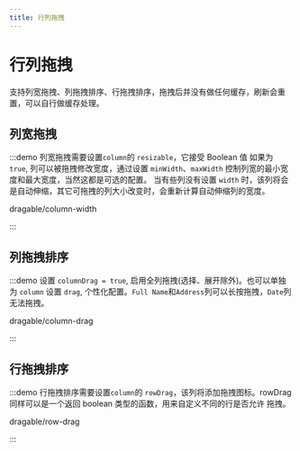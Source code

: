 ```yaml
---
title: 行列拖拽
---
```


# 行列拖拽

支持列宽拖拽、列拖拽排序、行拖拽排序，拖拽后并没有做任何缓存，刷新会重置，可以自行做缓存处理。

## 列宽拖拽

:::demo 列宽拖拽需要设置`column`的 `resizable`，它接受 Boolean 值 如果为 `true`, 列可以被拖拽修改宽度，通过设置 `minWidth`、`maxWidth` 控制列宽的最小宽度和最大宽度，当然这都是可选的配置。 当有些列没有设置 `width` 时，该列将会是自动伸缩，其它可拖拽的列大小改变时，会重新计算自动伸缩列的宽度。

dragable/column-width

:::

## 列拖拽排序

:::demo 设置 `columnDrag = true`, 启用全列拖拽(选择、展开除外)。也可以单独为 `column` 设置 `drag`, 个性化配置。`Full Name`和`Address`列可以长按拖拽，`Date`列无法拖拽。

dragable/column-drag

:::

## 行拖拽排序

:::demo 行拖拽排序需要设置`column`的 `rowDrag`，该列将添加拖拽图标。rowDrag 同样可以是一个返回 boolean 类型的函数，用来自定义不同的行是否允许 拖拽。

dragable/row-drag

:::
